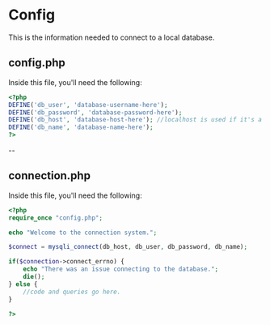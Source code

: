 # Config
This is the information needed to connect to a local database.

## config.php
Inside this file, you'll need the following:
```php
<?php
DEFINE('db_user', 'database-username-here');
DEFINE('db_password', 'database-password-here');
DEFINE('db_host', 'database-host-here'); //localhost is used if it's a local database.
DEFINE('db_name', 'database-name-here');
?>
```
--
## connection.php
Inside this file, you'll need the following:
```php
<?php
require_once "config.php";

echo "Welcome to the connection system.";

$connect = mysqli_connect(db_host, db_user, db_password, db_name);

if($connection->connect_errno) {
    echo "There was an issue connecting to the database.";
    die();
} else {
    //code and queries go here.
}

?>
```